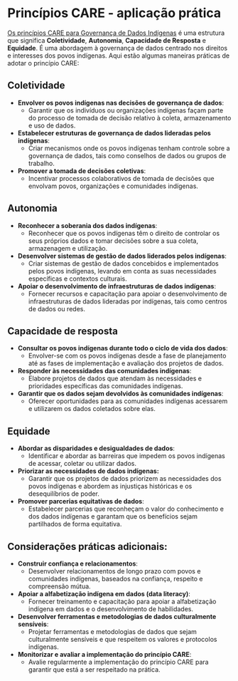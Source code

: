 #  Princípios CARE - aplicação prática

[Os princípios CARE para Governança de Dados Indígenas](https://www.gida-global.org/care) é uma estrutura que significa __Coletividade__, __Autonomia__, __Capacidade de Resposta__ e __Equidade__. É uma abordagem à governança de dados centrado nos direitos e interesses dos povos indígenas. Aqui estão algumas maneiras práticas de adotar o princípio CARE:

## Coletividade

* __Envolver os povos indígenas nas decisões de governança de dados__:
  * Garantir que os indivíduos ou organizações indígenas façam parte do processo de tomada de decisão relativo à coleta, armazenamento e uso de dados.
* __Estabelecer estruturas de governança de dados lideradas pelos indígenas__:
  * Criar mecanismos onde os povos indígenas tenham controle sobre a governança de dados, tais como conselhos de dados ou grupos de trabalho.
* __Promover a tomada de decisões coletivas__:
  * Incentivar processos colaborativos de tomada de decisões que envolvam povos, organizações e comunidades indígenas.

## Autonomia

* __Reconhecer a soberania dos dados indígenas__:
  * Reconhecer que os povos indígenas têm o direito de controlar os seus próprios dados e tomar decisões sobre a sua coleta, armazenagem e utilização.
* __Desenvolver sistemas de gestão de dados liderados pelos indígenas__:
  * Criar sistemas de gestão de dados concebidos e implementados pelos povos indígenas, levando em conta as suas necessidades específicas e contextos culturais.
* __Apoiar o desenvolvimento de infraestruturas de dados indígenas__:
  * Fornecer recursos e capacitação para apoiar o desenvolvimento de infraestruturas de dados lideradas por indígenas, tais como centros de dados ou redes.

## Capacidade de resposta

* __Consultar os povos indígenas durante todo o ciclo de vida dos dados__:
  * Envolver-se com os povos indígenas desde a fase de planejamento até as fases de implementação e avaliação dos projetos de dados.
* __Responder às necessidades das comunidades indígenas__:
  * Elabore projetos de dados que atendam às necessidades e prioridades específicas das comunidades indígenas.
* __Garantir que os dados sejam devolvidos às comunidades indígenas__:
  * Oferecer oportunidades para as comunidades indígenas acessarem e utilizarem os dados coletados sobre elas.

## Equidade

* __Abordar as disparidades e desigualdades de dados__:
  * Identificar e abordar as barreiras que impedem os povos indígenas de acessar, coletar ou utilizar dados.
* __Priorizar as necessidades de dados indígenas:__
  * Garantir que os projetos de dados priorizem as necessidades dos povos indígenas e abordem as injustiças históricas e os desequilíbrios de poder.
* __Promover parcerias equitativas de dados__:
  * Estabelecer parcerias que reconheçam o valor do conhecimento e dos dados indígenas e garantam que os benefícios sejam partilhados de forma equitativa.

## Considerações práticas adicionais:

* __Construir confiança e relacionamentos__:
  * Desenvolver relacionamentos de longo prazo com povos e comunidades indígenas, baseados na confiança, respeito e compreensão mútua.
* __Apoiar a alfabetização indígena em dados (data literacy)__:
  * Fornecer treinamento e capacitação para apoiar a alfabetização indígena em dados e o desenvolvimento de habilidades.
* __Desenvolver ferramentas e metodologias de dados culturalmente sensíveis__:
  * Projetar ferramentas e metodologias de dados que sejam culturalmente sensíveis e que respeitem os valores e protocolos indígenas.
* __Monitorizar e avaliar a implementação do princípio CARE__:
  * Avalie regularmente a implementação do princípio CARE para garantir que está a ser respeitado na prática.
